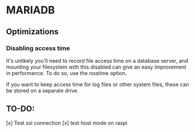 # MARIADB 

## Optimizations

### Disabling access time

It's unlikely you'll need to record file access time on a database server, and mounting your filesystem with this disabled can give an easy improvement in performance. To do so, use the noatime option.

If you want to keep access time for log files or other system files, these can be stored on a separate drive.

## TO-DO:

[x] Test ssl connection
[x] test host mode on raspi